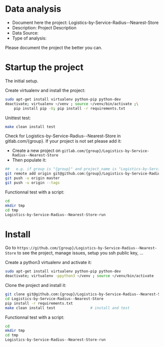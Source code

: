 # Data analysis
- Document here the project: Logistics-by-Service-Radius--Nearest-Store
- Description: Project Description
- Data Source:
- Type of analysis:

Please document the project the better you can.

# Startup the project

The initial setup.

Create virtualenv and install the project:
```bash
sudo apt-get install virtualenv python-pip python-dev
deactivate; virtualenv ~/venv ; source ~/venv/bin/activate ;\
    pip install pip -U; pip install -r requirements.txt
```

Unittest test:
```bash
make clean install test
```

Check for Logistics-by-Service-Radius--Nearest-Store in gitlab.com/{group}.
If your project is not set please add it:

- Create a new project on `gitlab.com/{group}/Logistics-by-Service-Radius--Nearest-Store`
- Then populate it:

```bash
##   e.g. if group is "{group}" and project_name is "Logistics-by-Service-Radius--Nearest-Store"
git remote add origin git@github.com:{group}/Logistics-by-Service-Radius--Nearest-Store.git
git push -u origin master
git push -u origin --tags
```

Functionnal test with a script:

```bash
cd
mkdir tmp
cd tmp
Logistics-by-Service-Radius--Nearest-Store-run
```

# Install

Go to `https://github.com/{group}/Logistics-by-Service-Radius--Nearest-Store` to see the project, manage issues,
setup you ssh public key, ...

Create a python3 virtualenv and activate it:

```bash
sudo apt-get install virtualenv python-pip python-dev
deactivate; virtualenv -ppython3 ~/venv ; source ~/venv/bin/activate
```

Clone the project and install it:

```bash
git clone git@github.com:{group}/Logistics-by-Service-Radius--Nearest-Store.git
cd Logistics-by-Service-Radius--Nearest-Store
pip install -r requirements.txt
make clean install test                # install and test
```
Functionnal test with a script:

```bash
cd
mkdir tmp
cd tmp
Logistics-by-Service-Radius--Nearest-Store-run
```
